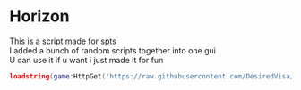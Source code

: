 # Horizon
This is a script made for spts <br />
I added a bunch of random scripts together into one gui <br />
U can use it if u want i just made it for fun <br />

```lua
loadstring(game:HttpGet('https://raw.githubusercontent.com/DesiredVisa/Update/main/Horizon', true))()
```
